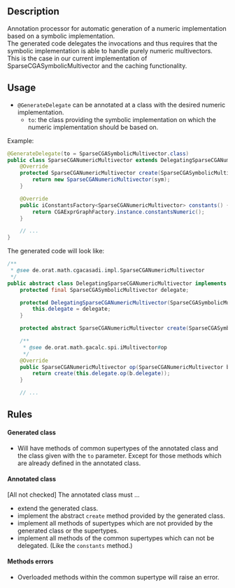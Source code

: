 ## Description
Annotation processor for automatic generation of a numeric implementation based on a symbolic implementation. \
The generated code delegates the invocations and thus requires that the symbolic implementation is able to handle purely numeric multivectors. \
This is the case in our current implementation of SparseCGASymbolicMultivector and the caching functionality.


## Usage
- `@GenerateDelegate` can be annotated at a class with the desired numeric implementation.
	- `to`: the class providing the symbolic implementation on which the numeric implementation should be based on.


Example:
```java
@GenerateDelegate(to = SparseCGASymbolicMultivector.class)
public class SparseCGANumericMultivector extends DelegatingSparseCGANumericMultivector implements iMultivectorNumeric<SparseCGANumericMultivector, SparseCGASymbolicMultivector> {
    @Override
    protected SparseCGANumericMultivector create(SparseCGASymbolicMultivector sym) {
        return new SparseCGANumericMultivector(sym);
    }

    @Override
    public iConstantsFactory<SparseCGANumericMultivector> constants() {
        return CGAExprGraphFactory.instance.constantsNumeric();
    }

	// ...
}
```

The generated code will look like:
```java
/**
 * @see de.orat.math.cgacasadi.impl.SparseCGANumericMultivector
 */
public abstract class DelegatingSparseCGANumericMultivector implements iMultivector<SparseCGANumericMultivector> {
	protected final SparseCGASymbolicMultivector delegate;

	protected DelegatingSparseCGANumericMultivector(SparseCGASymbolicMultivector delegate) {
		this.delegate = delegate;
	}

	protected abstract SparseCGANumericMultivector create(SparseCGASymbolicMultivector delegate);

	/**
	 * @see de.orat.math.gacalc.spi.iMultivector#op
	 */
	@Override
	public SparseCGANumericMultivector op(SparseCGANumericMultivector b) {
		return create(this.delegate.op(b.delegate));
	}

	// ...
```


## Rules
#### Generated class
- Will have methods of common supertypes of the annotated class and the class given with the `to` parameter. Except for those methods which are already defined in the annotated class.


#### Annotated class
[All not checked] The annotated class must ...
- extend the generated class.
- implement the abstract `create` method provided by the generated class.
- implement all methods of supertypes which are not provided by the generated class or the supertypes.
- implement all methods of the common supertypes which can not be delegated. (Like the `constants` method.)


#### Methods errors
- Overloaded methods within the common supertype will raise an error.

